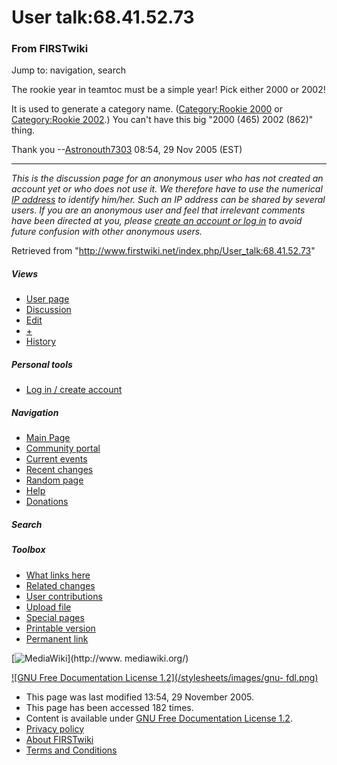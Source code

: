 # User talk:68.41.52.73

### From FIRSTwiki

Jump to: navigation, search

The rookie year in teamtoc must be a simple year! Pick either 2000 or 2002!

It is used to generate a category name. ([Category:Rookie
2000](/index.php/Category:Rookie_2000 "Category:Rookie 2000" ) or
[Category:Rookie 2002](/index.php/Category:Rookie_2002 "Category:Rookie 2002"
).) You can't have this big "2000 (465) 2002 (862)" thing.

Thank you --[Astronouth7303](/index.php/User:Astronouth7303
"User:Astronouth7303" ) 08:54, 29 Nov 2005 (EST)

* * *

_This is the discussion page for an anonymous user who has not created an
account yet or who does not use it. We therefore have to use the numerical [IP
address](http://www.wikipedia.org/wiki/IP_address "wikipedia:IP_address" ) to
identify him/her. Such an IP address can be shared by several users. If you
are an anonymous user and feel that irrelevant comments have been directed at
you, please [create an account or log in](/index.php/Special:Userlogin
"Special:Userlogin" ) to avoid future confusion with other anonymous users._

Retrieved from "<http://www.firstwiki.net/index.php/User_talk:68.41.52.73>"

##### Views

  * [User page](/index.php?title=User:68.41.52.73&action=edit)
  * [Discussion](/index.php/User_talk:68.41.52.73)
  * [Edit](/index.php?title=User_talk:68.41.52.73&action=edit)
  * [+](/index.php?title=User_talk:68.41.52.73&action=edit&section=new)
  * [History](/index.php?title=User_talk:68.41.52.73&action=history)

##### Personal tools

  * [Log in / create account](/index.php?title=Special:Userlogin&returnto=User_talk:68.41.52.73)

[](/index.php/Main_Page "Main Page" )

##### Navigation

  * [Main Page](/index.php/Main_Page)
  * [Community portal](/index.php/FIRSTwiki:Community_portal)
  * [Current events](/index.php/Current_events)
  * [Recent changes](/index.php/Special:Recentchanges)
  * [Random page](/index.php/Special:Random)
  * [Help](/index.php/Help:Contents)
  * [Donations](/index.php/FIRSTwiki:Site_support)

##### Search



##### Toolbox

  * [What links here](/index.php/Special:Whatlinkshere/User_talk:68.41.52.73)
  * [Related changes](/index.php/Special:Recentchangeslinked/User_talk:68.41.52.73)
  * [User contributions](/index.php/Special:Contributions/68.41.52.73)
  * [Upload file](/index.php/Special:Upload)
  * [Special pages](/index.php/Special:Specialpages)
  * [Printable version](/index.php?title=User_talk:68.41.52.73&printable=yes)
  * [Permanent link](/index.php?title=User_talk:68.41.52.73&oldid=38499)

[![MediaWiki](/skins/common/images/poweredby_mediawiki_88x31.png)](http://www.
mediawiki.org/)

[![GNU Free Documentation License 1.2](/stylesheets/images/gnu-
fdl.png)](http://www.gnu.org/copyleft/fdl.html)

  * This page was last modified 13:54, 29 November 2005.
  * This page has been accessed 182 times.
  * Content is available under [GNU Free Documentation License 1.2](http://www.gnu.org/copyleft/fdl.html "http://www.gnu.org/copyleft/fdl.html" ).
  * [Privacy policy](/index.php/FIRSTwiki:Privacy_policy "FIRSTwiki:Privacy policy" )
  * [About FIRSTwiki](/index.php/FIRSTwiki:About "FIRSTwiki:About" )
  * [Terms and Conditions](/index.php/FIRSTwiki:Terms_and_conditions "FIRSTwiki:Terms and conditions" )

